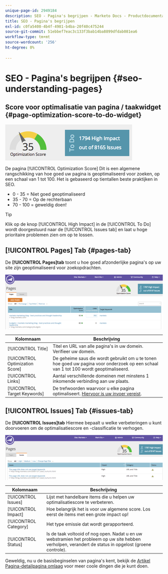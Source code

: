 ```yaml
---
unique-page-id: 2949184
description: SEO - Pagina's begrijpen - Marketo Docs - Productdocumentatie
title: SEO - Pagina's begrijpen
exl-id: c0fa5408-4b4f-4981-b4ba-20f40c475244
source-git-commit: 51ebbef7eac3c133f3bab14ba8899dfdab081ea6
workflow-type: tm+mt
source-wordcount: '256'
ht-degree: 0%

---
```


# SEO - Pagina&#39;s begrijpen {#seo-understanding-pages}

## Score voor optimalisatie van pagina / taakwidget {#page-optimization-score-to-do-widget}

![](assets/image2014-9-17-21-3a52-3a3.png)

De pagina [!UICONTROL Optimization Score] Dit is een algemene rangschikking van hoe goed uw pagina is geoptimaliseerd voor zoeken, op een schaal van 1 tot 100. Het is gebaseerd op tientallen beste praktijken in SEO.

* 0 - 35 = Niet goed geoptimaliseerd
* 35 - 70 = Op de rechterbaan
* 70 - 100 = geweldig doen!

>[!TIP]
>
>Klik op de knop [!UICONTROL High Impact] in de [!UICONTROL To Do] wordt doorgestuurd naar de [!UICONTROL Issues tab] en laat u hoge prioritaire problemen zien om op te lossen.

## [!UICONTROL Pages] Tab {#pages-tab}

De **[!UICONTROL Pages]tab** toont u hoe goed afzonderlijke pagina&#39;s op uw site zijn geoptimaliseerd voor zoekopdrachten.

![](assets/image2014-9-17-21-3a52-3a41.png)

| Kolomnaam | Beschrijving |
|---|---|
| [!UICONTROL Title] | Titel en URL van alle pagina&#39;s in uw domein. Verifieer uw domein. |
| [!UICONTROL Optimization Score] | De geheime saus die wordt gebruikt om u te tonen hoe goed uw pagina voor onderzoek op een schaal van 1 tot 100 wordt geoptimaliseerd. |
| [!UICONTROL Links] | Aantal verschillende domeinen met minstens 1 inkomende verbinding aan uw plaats. |
| [!UICONTROL Target Keywords] | De trefwoorden waarvoor u elke pagina optimaliseert. [Hiervoor is uw invoer vereist](/help/marketo/product-docs/additional-apps/seo/pages/seo-using-the-page-detail-drill-down.md). |

## [!UICONTROL Issues] Tab {#issues-tab}

De **[!UICONTROL Issues]tab** Hiermee bepaalt u welke verbeteringen u kunt doorvoeren om de optimalisatiescore en -classificatie te verhogen.

![](assets/image2014-9-17-21-3a53-3a15.png)

| Kolomnaam | Beschrijving |
|---|---|
| [!UICONTROL Issues] | Lijst met handelbare items die u helpen uw optimalisatiescore te verbeteren. |
| [!UICONTROL Impact] | Hoe belangrijk het is voor uw algemene score. Los eerst de items met een grote impact op! |
| [!UICONTROL Category] | Het type emissie dat wordt gerapporteerd. |
| [!UICONTROL Status] | Is de taak voltooid of nog open. Nadat u en uw webstramien het probleem op uw site hebben verholpen, verandert de status in opgelost (groene controle). |

Geweldig, nu u de basisbeginselen van pagina&#39;s kent, bekijk de [Artikel Pagina-detailpagina omlaag](/help/marketo/product-docs/additional-apps/seo/pages/seo-using-the-page-detail-drill-down.md) voor meer coole dingen die je kunt doen.
